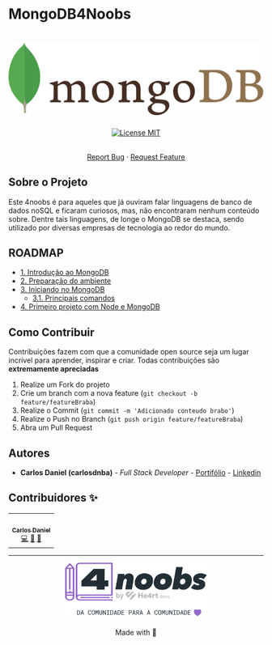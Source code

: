<!-- Title -->

# MongoDB4Noobs
<p align="center">

  <h1 align="center">
    <img src="assets/mongodb.svg" alt="Logo">
  </h1>
  <p align="center">
    <a href="https://opensource.org/licenses/MIT">
      <img src="https://img.shields.io/badge/License-MIT-blue.svg" alt="License MIT">
    </a>
  </p>
  <p align="center">
    <br />
    <a href="https://github.com/carlosdnba/mongodb4noobs/issues/new">Report Bug</a>
    ·
    <a href="https://github.com/carlosdnba/mongodb4noobs/pulls">Request Feature</a>
  </p>
</p>
    
 <!-- ABOUT THE PROJECT -->

## Sobre o Projeto
Este 4noobs é para aqueles que já ouviram falar linguagens de banco de dados noSQL e ficaram curiosos, mas, não encontraram nenhum conteúdo sobre. Dentre tais linguagens, de longe o MongoDB se destaca, sendo utilizado por diversas empresas de tecnologia ao redor do mundo.

<!-- ROADMAP -->

## ROADMAP

- [1. Introdução ao MongoDB](./docs/introducao.md)
- [2. Preparação do ambiente](./docs/preparacao-ambiente.md)
- [3. Iniciando no MongoDB](link-terceira-parte)
  - [3.1. Principais comandos](link-sub-conteudo)
- [4. Primeiro projeto com Node e MongoDB](link-quarta-parte)
  
  
<!-- CONTRIBUTING -->

## Como Contribuir

Contribuições fazem com que a comunidade open source seja um lugar incrível para aprender, inspirar e criar. Todas contribuições
são **extremamente apreciadas**

1. Realize um Fork do projeto
2. Crie um branch com a nova feature (`git checkout -b feature/featureBraba`)
3. Realize o Commit (`git commit -m 'Adicionado conteudo brabo'`)
4. Realize o Push no Branch (`git push origin feature/featureBraba`)
5. Abra um Pull Request

<!-- AUTHORS -->

## Autores

- **Carlos Daniel (carlosdnba)** - _Full Stack Developer_ - [Portifólio](http://carlosdnba.me/) - [Linkedin](https://www.linkedin.com/in/carlos-daniel-barboza)


## Contribuidores ✨

<!-- ALL-CONTRIBUTORS-LIST:START - Do not remove or modify this section -->
<!-- prettier-ignore-start -->
<!-- markdownlint-disable -->

<table>
    <tr>
        <td align="center">
            <a href="https://github.com/carlosdnba">
                <img src="https://avatars.githubusercontent.com/u/64426814?v=4" width="100px;" alt="" /><br />
                <sub><b>Carlos Daniel</b></sub>
            </a><br />
            <a href="https://github.com/carlosdnba" title="Code">💻</a>
            <a href="#ideas" title="Ideas, Planning, & Feedback">🤔</a>
            <a href="#maintenance" title="Maintenance">🚧</a>
            <!--<a href="https://github.com/carlosdnba/mongodb4noobs/pulls?q=is%3Apr+is%3Aopen+reviewed-by%3A%40carlosdnba" title="Reviewed Pull Requests">👀</a>-->
        </td>
    </tr>
</table>

---

<p align="center">
  <a href="https://github.com/he4rt/4noobs" target="_blank">
    <img src="https://github.com/he4rt/4noobs/blob/master/.github/footer_4noobs.svg" width="280">
  </a>
</p>

<p align="center">Made with 💜</p>
